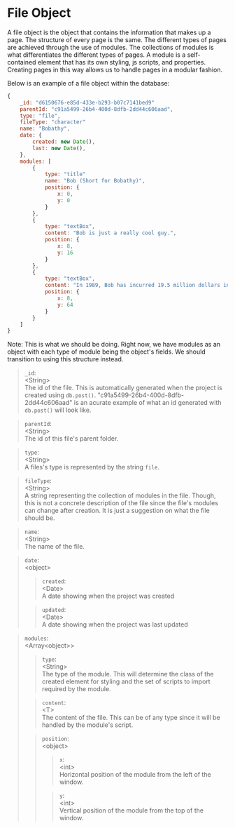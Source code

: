 # File Object

A file object is the object that contains the information that makes up a page. The structure of every page is the same. The different types of pages are achieved through the use of modules. The collections of modules is what differentiates the different types of pages. A module is a self-contained element that has its own styling, js scripts, and properties. Creating pages in this way allows us to handle pages in a modular fashion.

Below is an example of a file object within the database:

```js
{
    _id: "d6150676-e85d-433e-b293-b07c7141bed9"
    parentId: "c91a5499-26b4-400d-8dfb-2dd44c606aad",
    type: "file",
    fileType: "character"
    name: "Bobathy",
    date: {
        created: new Date(),
        last: new Date(),
    },
    modules: [
        {
            type: "title"
            name: "Bob (Short for Bobathy)",
            position: {
                x: 0,
                y: 0
            }
        },
        {
            type: "textBox",
            content: "Bob is just a really cool guy.",
            position: {
                x: 8,
                y: 16
            }
        },
        {
            type: "textBox",
            content: "In 1989, Bob has incurred 19.5 million dollars in debt to the IRS over multiple counts of tax fraud.",
            position: {
                x: 8,
                y: 64
            }
        }
    ]
}
```

Note: This is what we should be doing. Right now, we have modules as an object with each type of module being the object's fields. We should transition to using this structure instead.

> `_id`:  
> \<String>  
> The id of the file. This is automatically generated when the project is created using `db.post()`. "c91a5499-26b4-400d-8dfb-2dd44c606aad" is an acurate example of what an id generated with `db.post()` will look like.

> `parentId`:  
> \<String>  
> The id of this file's parent folder.

> `type`:  
> \<String>  
> A files's type is represented by the string `file`.

> `fileType`:  
> \<String>  
> A string representing the collection of modules in the file. Though, this is not a concrete description of the file since the file's modules can change after creation. It is just a suggestion on what the file should be.

> `name`:  
> \<String>  
> The name of the file.

>`date`:  
> \<object>  
> 
>> `created`:  
>> \<Date>  
>> A date showing when the project was created
>
>> `updated`:  
>> \<Date>  
>> A date showing when the project was last updated

> `modules`:  
> \<Array\<object>>  
> 
>> `type`:  
>> \<String>  
>> The type of the module. This will determine the class of the created element for styling and the set of scripts to import required by the module.
>
>> `content`:  
>> \<T>  
>> The content of the file. This can be of any type since it will be handled by the module's script.
>
>> `position`:  
>> \<object>  
>>
>>> `x`:  
>>> \<int>  
>>> Horizontal position of the module from the left of the window.
>>
>>> `y`:  
>>> \<int>  
>>> Vertical position of the module from the top of the window.

